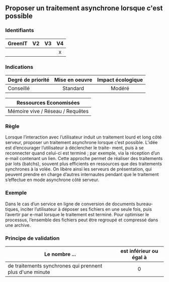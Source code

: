 ## Proposer un traitement asynchrone lorsque c'est possible

### Identifiants

| GreenIT |  V2  |  V3  |  V4  |
|---------|:----:|:----:|:----:|
|      |   |   |  x   |

### Indications

| Degré de priorité |      Mise en oeuvre       |  Impact écologique    | 
|-------------------|:-------------------------:|:---------------------:|
| Conseillé         | Standard                  | Modéré                | 


|Ressources Economisées                                      |
|:----------------------------------------------------------:|
| Mémoire vive / Réseau / Requêtes    |

### Règle

Lorsque l’interaction avec l’utilisateur induit un traitement lourd et long côté serveur, proposer un traitement asynchrone lorsque c’est possible. L’idée est d’encourager l’utilisateur à déclencher le traite- ment, puis à se reconnecter quand celui-ci est terminé ; par exemple, via la réception d’un e-mail contenant un lien.
Cette approche permet de réaliser des traitements par lots (batchs), souvent plus efficients en ressources que des traitements synchrones à la volée. On libère ainsi les serveurs de présentation, qui peuvent prendre en charge d’autres internautes pendant que le traitement s’effectue en mode asynchrone côté serveur.

### Exemple

Dans le cas d’un service en ligne de conversion de documents bureau- tiques, inciter l’utilisateur à déposer ses fichiers en une seule fois, puis l’avertir par e-mail lorsque le traitement est terminé. Pour optimiser le processus, l’ensemble des fichiers peut être regroupé et compressé dans une archive.

### Principe de validation

| Le nombre ...     | est inférieur ou égal à   |  
|-------------------|:-------------------------:|
| de traitements synchrones qui prennent plus d'une minute  | 0  |
